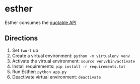 # esther

Esther consumes the [quotable API](https://github.com/lukePeavey/quotable)

## Directions

1. Set `twurl` up
2. Create a virtual environment: `python -m virtualenv venv`
3. Activate the virtual environment: `source venv/bin/activate`
4. Install requirements: `pip install -r requirements.txt`
5. Run Esther: `python app.py`
6. Deactivate virtual environment: `deactivate`

